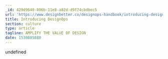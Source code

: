 ```yaml
---
_id: 429d9640-806b-11e8-a82d-d9f74cbdbec5
url: 'https://www.designbetter.co/designops-handbook/introducing-designops'
title: Introducing DesignOps
section: culture
type: article
tagline: AMPLIFY THE VALUE OF DESIGN
date: 1530805880
---
```

undefined
